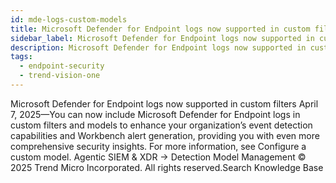 ```yaml
---
id: mde-logs-custom-models
title: Microsoft Defender for Endpoint logs now supported in custom filters
sidebar_label: Microsoft Defender for Endpoint logs now supported in custom filters
description: Microsoft Defender for Endpoint logs now supported in custom filters
tags:
  - endpoint-security
  - trend-vision-one
---
```


 Microsoft Defender for Endpoint logs now supported in custom filters April 7, 2025—You can now include Microsoft Defender for Endpoint logs in custom filters and models to enhance your organization’s event detection capabilities and Workbench alert generation, providing you with even more comprehensive security insights. For more information, see Configure a custom model. Agentic SIEM & XDR → Detection Model Management © 2025 Trend Micro Incorporated. All rights reserved.Search Knowledge Base